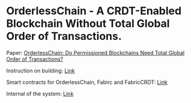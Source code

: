 # OrderlessChain  - A CRDT-Enabled Blockchain Without Total Global Order of Transactions.

Paper: [OrderlessChain: Do Permissioned Blockchains Need Total Global Order of Transactions?](https://arxiv.org/abs/2210.01477)

Instruction on building: [Link](https://gitlab.com/orderlesschain/orderlesschain/-/blob/main/docs/build.md)

Smart contracts for OrderlessChain, Fabirc and FabricCRDT: [Link](https://gitlab.com/orderlesschain/orderlesschain/-/tree/main/contractsbenchmarks/contracts)

Internal of the system: [Link](https://gitlab.com/orderlesschain/orderlesschain/-/tree/main/internal)
